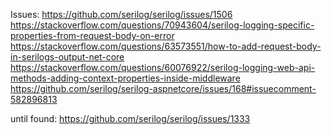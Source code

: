 Issues:
https://github.com/serilog/serilog/issues/1506
https://stackoverflow.com/questions/70943604/serilog-logging-specific-properties-from-request-body-on-error
https://stackoverflow.com/questions/63573551/how-to-add-request-body-in-serilogs-output-net-core
https://stackoverflow.com/questions/60076922/serilog-logging-web-api-methods-adding-context-properties-inside-middleware
https://github.com/serilog/serilog-aspnetcore/issues/168#issuecomment-582896813

until found: https://github.com/serilog/serilog/issues/1333
